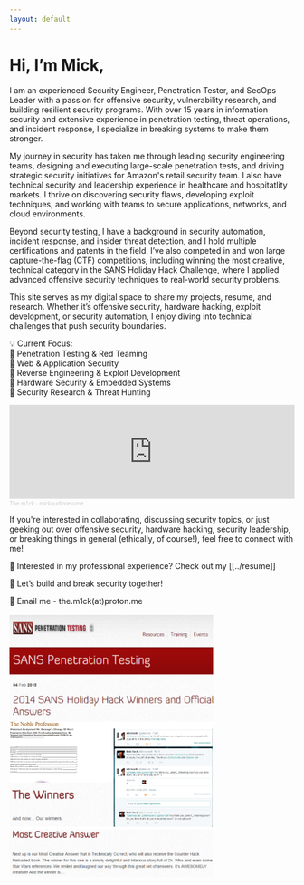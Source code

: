 ```yaml
---
layout: default
---
```

# Hi, I’m Mick,
 I am an experienced Security Engineer, Penetration Tester, and SecOps Leader with a passion for offensive security, vulnerability research, and building resilient security programs. With over 15 years in information security and extensive experience in penetration testing, threat operations, and incident response, I specialize in breaking systems to make them stronger.

My journey in security has taken me through leading security engineering teams, designing and executing large-scale penetration tests, and driving strategic security initiatives for Amazon's retail security team. I also have technical security and leadership experience in healthcare and hospitatlity markets. I thrive on discovering security flaws, developing exploit techniques, and working with teams to secure applications, networks, and cloud environments.

Beyond security testing, I have a  background in security automation, incident response, and insider threat detection, and I hold multiple certifications and patents in the field. I’ve also competed in and won large capture-the-flag (CTF) competitions, including winning the most creative, technical category in the SANS Holiday Hack Challenge, where I applied advanced offensive security techniques to real-world security problems.

This site serves as my digital space to share my projects, resume, and research. Whether it’s offensive security, hardware hacking, exploit development, or security automation, I enjoy diving into technical challenges that push security boundaries.

💡 Current Focus:\
🔹 Penetration Testing & Red Teaming\
🔹 Web & Application Security\
🔹 Reverse Engineering & Exploit Development\
🔹 Hardware Security & Embedded Systems\
🔹 Security Research & Threat Hunting

<iframe width="100%" height="166" scrolling="no" frameborder="no" allow="autoplay" src="https://w.soundcloud.com/player/?url=https%3A//api.soundcloud.com/tracks/2048028796&color=%23ff5500&auto_play=false&hide_related=false&show_comments=true&show_user=true&show_reposts=false&show_teaser=true"></iframe><div style="font-size: 10px; color: #cccccc;line-break: anywhere;word-break: normal;overflow: hidden;white-space: nowrap;text-overflow: ellipsis; font-family: Interstate,Lucida Grande,Lucida Sans Unicode,Lucida Sans,Garuda,Verdana,Tahoma,sans-serif;font-weight: 100;"><a href="https://soundcloud.com/the-m1ck" title="The.m1ck" target="_blank" style="color: #cccccc; text-decoration: none;">The.m1ck</a> · <a href="https://soundcloud.com/the-m1ck/mickaudioresume" title="mickaudioresume" target="_blank" style="color: #cccccc; text-decoration: none;">mickaudioresume</a></div>

If you're interested in collaborating, discussing security topics, or just geeking out over offensive security, hardware hacking, security leadership, or breaking things in general (ethically, of course!), feel free to connect with me!

📄 Interested in my professional experience? Check out my [[../resume]]

🚀 Let’s build and break security together!

📧 Email me - the.m1ck(at)proton.me

<img src="assets/HolidayHackWin.png" width="360">